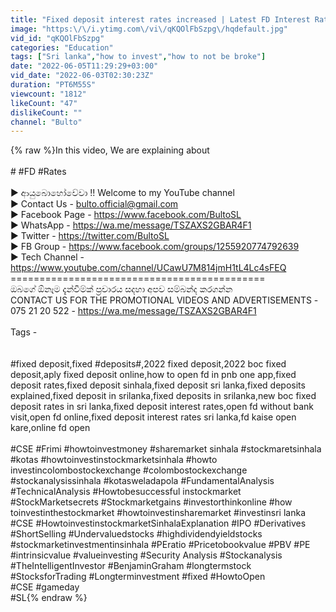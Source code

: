 ```yaml
---
title: "Fixed deposit interest rates increased | Latest FD Interest Rates in Sri Lanka 2022"
image: "https:\/\/i.ytimg.com\/vi\/qKQOlFbSzpg\/hqdefault.jpg"
vid_id: "qKQOlFbSzpg"
categories: "Education"
tags: ["Sri lanka","how to invest","how to not be broke"]
date: "2022-06-05T11:29:29+03:00"
vid_date: "2022-06-03T02:30:23Z"
duration: "PT6M55S"
viewcount: "1812"
likeCount: "47"
dislikeCount: ""
channel: "Bulto"
---
```

{% raw %}In this video, We are explaining about <br /><br /># #FD #Rates <br /><br />► ආයුබොහෝවේවා !!  Welcome to my YouTube channel<br />► Contact Us - bulto.official@gmail.com<br />► Facebook Page - <a rel="nofollow" target="blank" href="https://www.facebook.com/BultoSL">https://www.facebook.com/BultoSL</a><br />► WhatsApp -  <a rel="nofollow" target="blank" href="https://wa.me/message/TSZAXS2GBAR4F1">https://wa.me/message/TSZAXS2GBAR4F1</a><br />► Twitter - <a rel="nofollow" target="blank" href="https://twitter.com/BultoSL">https://twitter.com/BultoSL</a><br />► FB Group - <a rel="nofollow" target="blank" href="https://www.facebook.com/groups/1255920774792639">https://www.facebook.com/groups/1255920774792639</a><br />► Tech Channel - <a rel="nofollow" target="blank" href="https://www.youtube.com/channel/UCawU7M814jmH1tL4Lc4sFEQ">https://www.youtube.com/channel/UCawU7M814jmH1tL4Lc4sFEQ</a><br />============================================<br />ඔබගේ ඕනෑම දැන්වීම්ක් ප්‍රචාරය සදහා අපව සම්බන්ද කරගන්න<br />CONTACT US FOR THE PROMOTIONAL VIDEOS AND ADVERTISEMENTS - <br />075 21 20 522 - <a rel="nofollow" target="blank" href="https://wa.me/message/TSZAXS2GBAR4F1">https://wa.me/message/TSZAXS2GBAR4F1</a><br /><br />Tags - <br /><br /><br />#fixed deposit,fixed #deposits#,2022 fixed deposit,2022 boc fixed deposit,aply fixed deposit online,how to open fd in pnb one app,fixed deposit rates,fixed deposit sinhala,fixed deposit sri lanka,fixed deposits explained,fixed deposit in srilanka,fixed deposits in srilanka,new boc fixed deposit rates in sri lanka,fixed deposit interest rates,open fd without bank visit,open fd online,fixed deposit interest rates sri lanka,fd kaise open kare,online fd open  <br /><br />#CSE #Frimi #howtoinvestmoney #sharemarket sinhala #stockmaretsinhala #kotas #howtoinvestinstockmarketsinhala #howto investincolombostockexchange #colombostockexchange #stockanalysissinhala #kotasweladapola #FundamentalAnalysis #TechnicalAnalysis #Howtobesuccessful instockmarket #StockMarketsecrets #Stockmarketgains #investorthinkonline #how toinvestinthestockmarket #howtoinvestinsharemarket #investinsri lanka #CSE #HowtoinvestinstockmarketSinhalaExplanation #IPO #Derivatives #ShortSelling #Undervaluedstocks #highdividendyieldstocks #stockmarketinvestmentinsinhala #PEratio #Pricetobookvalue #PBV #PE #intrinsicvalue #valueinvesting #Security Analysis #Stockanalysis #TheIntelligentInvestor #BenjaminGraham #longtermstock #StocksforTrading #Longterminvestment  #fixed #HowtoOpen<br />#CSE  #gameday<br />#SL{% endraw %}
